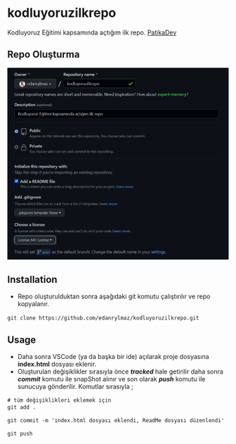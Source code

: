# kodluyoruzilkrepo
Kodluyoruz Eğitimi kapsamında açtığım ilk repo. 
[PatikaDev](htttps://www.patika.dev)
## Repo Oluşturma
![Image](image/kodluyoruzilkrepo.png)
## Installation
* Repo oluşturulduktan sonra aşağıdaki git komutu çalıştırılır ve repo kopyalanır.

``` git clone https://github.com/edanrylmaz/kodluyoruzilkrepo.git ```

## Usage
* Daha sonra VSCode (ya da başka bir ide) açılarak proje dosyasına **index.html** dosyası eklenir.
* Oluşturulan değişiklikler sırasıyla önce ***tracked*** hale getirilir daha sonra ***commit*** komutu ile snapShot alınır ve son olarak ***push*** komutu ile sunucuya gönderilir. Komutlar sırasıyla ;

```
# tüm değişiklikleri eklemek için
git add . 
```
```
git commit -m 'index.html dosyası eklendi, ReadMe dosyası düzenlendi' 
```
```
git push
```

